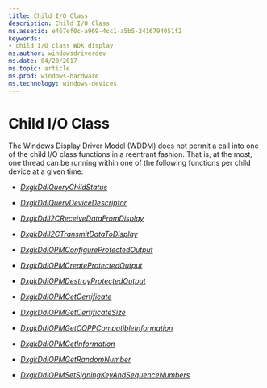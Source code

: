 ```yaml
---
title: Child I/O Class
description: Child I/O Class
ms.assetid: e467ef0c-a969-4cc1-a5b5-2416794051f2
keywords:
- child I/O class WDK display
ms.author: windowsdriverdev
ms.date: 04/20/2017
ms.topic: article
ms.prod: windows-hardware
ms.technology: windows-devices
---
```


# Child I/O Class


The Windows Display Driver Model (WDDM) does not permit a call into one of the child I/O class functions in a reentrant fashion. That is, at the most, one thread can be running within one of the following functions per child device at a given time:

-   [*DxgkDdiQueryChildStatus*](https://msdn.microsoft.com/library/windows/hardware/ff559754)

-   [*DxgkDdiQueryDeviceDescriptor*](https://msdn.microsoft.com/library/windows/hardware/ff559761)

-   [*DxgkDdiI2CReceiveDataFromDisplay*](https://msdn.microsoft.com/library/windows/hardware/ff559675)

-   [*DxgkDdiI2CTransmitDataToDisplay*](https://msdn.microsoft.com/library/windows/hardware/ff559677)

-   [*DxgkDdiOPMConfigureProtectedOutput*](https://msdn.microsoft.com/library/windows/hardware/ff559701)

-   [*DxgkDdiOPMCreateProtectedOutput*](https://msdn.microsoft.com/library/windows/hardware/ff559705)

-   [*DxgkDdiOPMDestroyProtectedOutput*](https://msdn.microsoft.com/library/windows/hardware/ff559708)

-   [*DxgkDdiOPMGetCertificate*](https://msdn.microsoft.com/library/windows/hardware/ff559711)

-   [*DxgkDdiOPMGetCertificateSize*](https://msdn.microsoft.com/library/windows/hardware/ff559715)

-   [*DxgkDdiOPMGetCOPPCompatibleInformation*](https://msdn.microsoft.com/library/windows/hardware/ff559720)

-   [*DxgkDdiOPMGetInformation*](https://msdn.microsoft.com/library/windows/hardware/ff559725)

-   [*DxgkDdiOPMGetRandomNumber*](https://msdn.microsoft.com/library/windows/hardware/ff559730)

-   [*DxgkDdiOPMSetSigningKeyAndSequenceNumbers*](https://msdn.microsoft.com/library/windows/hardware/ff559735)

 

 






